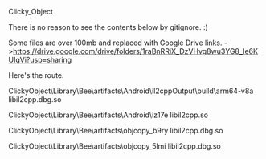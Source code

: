Clicky_Object

There is no reason to see the contents below by gitignore. :)

Some files are over 100mb and replaced with Google Drive links.
->https://drive.google.com/drive/folders/1raBnRRiX_DzVHvg8wu3YG8_Ie6KUIqVi?usp=sharing

Here's the route.

ClickyObject\Library\Bee\artifacts\Android\il2cppOutput\build\arm64-v8a
libil2cpp.dbg.so

ClickyObject\Library\Bee\artifacts\Android\iz17e
libil2cpp.so

ClickyObject\Library\Bee\artifacts\objcopy_b9ry
libil2cpp.dbg.so

ClickyObject\Library\Bee\artifacts\objcopy_5lmi
libil2cpp.dbg.so

